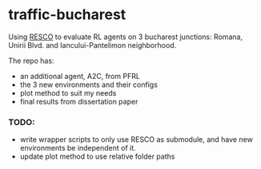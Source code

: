 # traffic-bucharest
Using [RESCO](https://github.com/Pi-Star-Lab/RESCO) to evaluate RL agents on 3 bucharest junctions: Romana, Unirii Blvd. and Iancului-Pantelimon neighborhood.

The repo has:
- an additional agent, A2C, from PFRL
- the 3 new environments and their configs
- plot method to suit my needs
- final results from dissertation paper

### TODO:
- write wrapper scripts to only use RESCO as submodule, and have new environments be independent of it.
- update plot method to use relative folder paths
